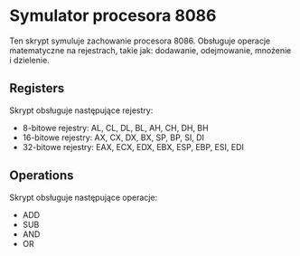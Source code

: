 # Symulator procesora 8086

Ten skrypt symuluje zachowanie procesora 8086. Obsługuje operacje matematyczne na rejestrach, takie jak: dodawanie, odejmowanie, mnożenie i dzielenie.

## Registers

Skrypt obsługuje następujące rejestry:

- 8-bitowe rejestry: AL, CL, DL, BL, AH, CH, DH, BH
- 16-bitowe rejestry: AX, CX, DX, BX, SP, BP, SI, DI
- 32-bitowe rejestry: EAX, ECX, EDX, EBX, ESP, EBP, ESI, EDI

## Operations

Skrypt obsługuje następujące operacje:

- ADD
- SUB
- AND
- OR
